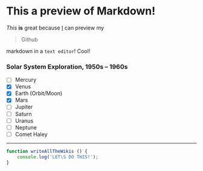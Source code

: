 # This a preview of Markdown!

*This* **is** great because
[I](htttp://github.com/gonzalezlrjesus)
can preview my 
>Github

markdown in a `text editor`! Cool!
### Solar System Exploration, 1950s – 1960s

- [ ] Mercury
- [x] Venus
- [x] Earth (Orbit/Moon)
- [x] Mars
- [ ] Jupiter
- [ ] Saturn
- [ ] Uranus
- [ ] Neptune
- [ ] Comet Haley
____

```javascript
function writeAllTheWikis () {
    console.log('LET\S DO THIS!');
}
```